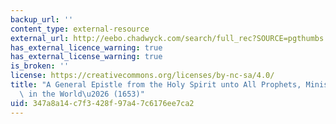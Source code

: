 ```yaml
---
backup_url: ''
content_type: external-resource
external_url: http://eebo.chadwyck.com/search/full_rec?SOURCE=pgthumbs.cfg&ACTION=ByID&ID=17205203&FILE=../session/1423425334_14209&SEARCHSCREEN=CITATIONS&SEARCHCONFIG=var_spell.cfg&DISPLAY=DATE_ASC
has_external_licence_warning: true
has_external_license_warning: true
is_broken: ''
license: https://creativecommons.org/licenses/by-nc-sa/4.0/
title: "A General Epistle from the Holy Spirit unto All Prophets, Ministers, or Speakers\
  \ in the World\u2026 (1653)"
uid: 347a8a14-c7f3-428f-97a4-7c6176ee7ca2
---
```

